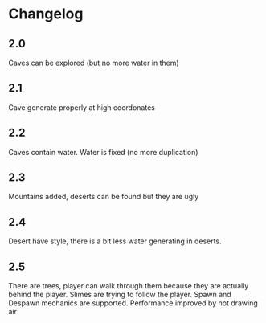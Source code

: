 # Changelog

## 2.0
Caves can be explored (but no more water in them)
## 2.1
Cave generate properly at high coordonates
## 2.2
Caves contain water. Water is fixed (no more duplication)
## 2.3
Mountains added, deserts can be found but they are ugly
## 2.4
Desert have style, there is a bit less water generating in deserts.
## 2.5
There are trees, player can walk through them because they are actually behind the player.
Slimes are trying to follow the player. Spawn and Despawn mechanics are supported.
Performance improved by not drawing air
